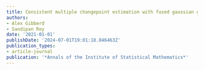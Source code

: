 ```yaml
---
title: Consistent multiple changepoint estimation with fused gaussian graphical models
authors:
- Alex Gibberd
- Sandipan Roy
date: '2021-01-01'
publishDate: '2024-07-01T19:01:18.046463Z'
publication_types:
- article-journal
publication: '*Annals of the Institute of Statistical Mathematics*'
---
```

